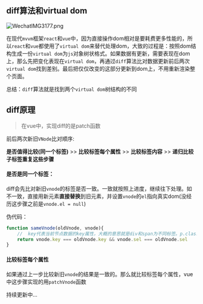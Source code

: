 ## diff算法和virtual dom

![WechatIMG3177.png](https://i.loli.net/2020/11/05/HrGjhDp8ebSt62R.png)  

在现代`mvvm`框架`react`和`vue`中，因为直接操作dom相对是要耗费更多性能的，所以`react`和`vue`都使用了`virtual dom`来替代处理dom，大致的过程是：按照dom结构生成一份`virtual dom`为`js`对象树状格式。如果数据有更新，需要表现在dom上，那么先把变化表现在`virtual dom`，再通过`diff`算法比对数据更新前后两次`virtual dom`找到差别。最后把仅仅改变的这部分更新到dom上，不用重新渲染整个页面。  

总结：`diff`算法就是找到两个`virtual dom`树结构的不同  

## diff原理 
> 在vue中，实现diff的是patch函数 

前后两次新旧`VNode`比对顺序:  

**是否值得比较(同一个标签)** >> **比较标签每个属性** >> **比较标签内容** >> **递归比较子标签重复这些步骤**
#### 是否是同一个标签：  

diff会先比对新旧`vnode`的标签是否一致。一致就按照上进度，继续往下处理。如不一致，直接用新元素**直接替换**到旧元素，并设置`vnode`的`el`指向真实dom(没经历这步骤之前是`vnode.el = null`)

伪代码：  

```javascript  
function sameVnode(oldVnode, vnode){
	//  key代表当前节点数据的key属性，大概的意思就是div和span为不同标签。p.class1和p.class2为不同标签
	return vnode.key === oldVnode.key && vnode.sel === oldVnode.sel
}
```  
#### 比较标签每个属性

如果通过上一步比较新旧`vnode`的结果是一致的。那么就比较标签每个属性，vue中这步骤实现的用`patchVnode`函数  

持续更新中...